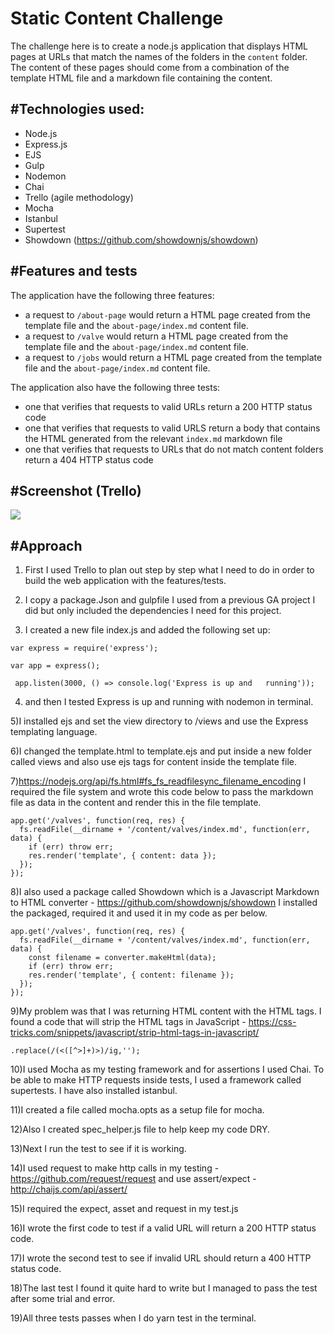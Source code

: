 # Static Content Challenge

The challenge here is to create a node.js application that displays HTML pages at URLs that match the names of the folders in the `content` folder. The content of these pages should come from a combination of the template HTML file and a markdown file containing the content.

## #Technologies used:
* Node.js
* Express.js
* EJS
* Gulp
* Nodemon
* Chai
* Trello (agile methodology)
* Mocha
* Istanbul
* Supertest
* Showdown (https://github.com/showdownjs/showdown) 

## #Features and tests 
The application have the following three features: 

* a request to `/about-page` would return a HTML page created from the template file and the `about-page/index.md` content file.
* a request to `/valve` would return a HTML page created from the template file and the `about-page/index.md` content file.
* a request to `/jobs` would return a HTML page created from the template file and the `about-page/index.md` content file.

The application also have the following three tests:

* one that verifies that requests to valid URLs return a 200 HTTP status code
* one that verifies that requests to valid URLS return a body that contains the HTML generated from the relevant `index.md` markdown file
* one that verifies that requests to URLs that do not match content folders return a 404 HTTP status code 

## #Screenshot (Trello) 

![](https://i.imgur.com/vmkeUxZ.png)

## #Approach 

1) First I used Trello to plan out step by step what I need to do in order to build the web application with the features/tests. 

2) I copy a package.Json and gulpfile I used from a previous GA project I did but only included the dependencies I need for this project. 

3) I created a new file index.js and added the following set up: 

``` 
var express = require('express');
 
var app = express();
 
 app.listen(3000, () => console.log('Express is up and   running')); 

```
4)  and then I tested Express is up and running with nodemon in terminal. 

5)I installed ejs and set the view directory to /views and use the Express templating language. 

6)I changed the template.html to template.ejs and put inside a new folder called views and also use ejs tags for content inside the template file. 

7)https://nodejs.org/api/fs.html#fs_fs_readfilesync_filename_encoding 
I required the file system and wrote this code below to pass the markdown file as data in the content and render this in the file template. 

```
app.get('/valves', function(req, res) {
  fs.readFile(__dirname + '/content/valves/index.md', function(err, data) {
    if (err) throw err;
    res.render('template', { content: data });
  });
});
```

8)I also used a package called 
Showdown which is a Javascript Markdown to HTML converter -
https://github.com/showdownjs/showdown I installed the packaged, required it and used it in my code as per below. 

```
app.get('/valves', function(req, res) {
  fs.readFile(__dirname + '/content/valves/index.md', function(err, data) {
    const filename = converter.makeHtml(data);
    if (err) throw err;
    res.render('template', { content: filename });
  });
});

```

9)My problem was that I was returning HTML content with the HTML tags. I found a code that will strip the HTML tags in JavaScript - https://css-tricks.com/snippets/javascript/strip-html-tags-in-javascript/ 

```
.replace(/(<([^>]+)>)/ig,'');

```

10)I used Mocha as my testing framework and for assertions I used Chai. To be able to make HTTP requests inside tests, I used a framework called supertests. I have also installed istanbul.

11)I created a file called mocha.opts as a setup file for mocha. 

12)Also I created spec_helper.js file to help keep my code DRY. 

13)Next I run the test to see if it is working. 

14)I used request to make http calls in my testing 
-https://github.com/request/request 
and use assert/expect - http://chaijs.com/api/assert/

15)I required the expect,  asset and request in my test.js

16)I wrote the first code to test if a valid URL will return a 200 HTTP status code. 

17)I wrote the second test to see if invalid URL should return a 400 HTTP status code. 

18)The last test I found it quite hard to write but I managed to pass the test  after some trial and error. 

19)All three tests passes when I do yarn test in the terminal. 
 

